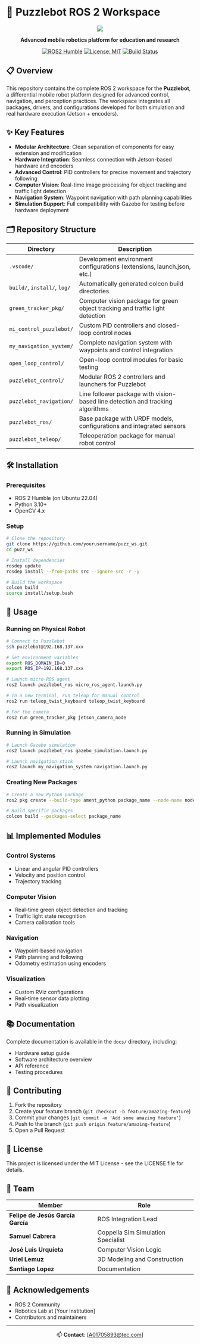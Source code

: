 # 🤖 Puzzlebot ROS 2 Workspace

<div align="center">
  <img src=![Puzzlebot](https://github.com/user-attachments/assets/6c20fec5-3883-4be3-b402-44fbccc083f6)>



**Advanced mobile robotics platform for education and research**

[![ROS2 Humble](https://img.shields.io/badge/ROS2-Humble-blue)](https://docs.ros.org/en/humble/)
[![License: MIT](https://img.shields.io/badge/License-MIT-yellow.svg)](https://opensource.org/licenses/MIT)
[![Build Status](https://img.shields.io/badge/build-passing-brightgreen)]()

</div>

## 📋 Overview

This repository contains the complete ROS 2 workspace for the **Puzzlebot**, a differential mobile robot platform designed for advanced control, navigation, and perception practices. The workspace integrates all packages, drivers, and configurations developed for both simulation and real hardware execution (Jetson + encoders).

## ✨ Key Features

- **Modular Architecture**: Clean separation of components for easy extension and modification
- **Hardware Integration**: Seamless connection with Jetson-based hardware and encoders
- **Advanced Control**: PID controllers for precise movement and trajectory following
- **Computer Vision**: Real-time image processing for object tracking and traffic light detection
- **Navigation System**: Waypoint navigation with path planning capabilities
- **Simulation Support**: Full compatibility with Gazebo for testing before hardware deployment

## 🗂️ Repository Structure

| Directory | Description |
|-----------|-------------|
| `.vscode/` | Development environment configurations (extensions, launch.json, etc.) |
| `build/`, `install/`, `log/` | Automatically generated colcon build directories |
| `green_tracker_pkg/` | Computer vision package for green object tracking and traffic light detection |
| `mi_control_puzzlebot/` | Custom PID controllers and closed-loop control nodes |
| `my_navigation_system/` | Complete navigation system with waypoints and control integration |
| `open_loop_control/` | Open-loop control modules for basic testing |
| `puzzlebot_control/` | Modular ROS 2 controllers and launchers for Puzzlebot |
| `puzzlebot_navigation/` | Line follower package with vision-based line detection and tracking algorithms |
| `puzzlebot_ros/` | Base package with URDF models, configurations and integrated sensors |
| `puzzlebot_teleop/` | Teleoperation package for manual robot control |

## 🛠️ Installation

### Prerequisites
- ROS 2 Humble (on Ubuntu 22.04)
- Python 3.10+
- OpenCV 4.x

### Setup
```bash
# Clone the repository
git clone https://github.com/yourusername/puzz_ws.git
cd puzz_ws

# Install dependencies
rosdep update
rosdep install --from-paths src --ignore-src -r -y

# Build the workspace
colcon build
source install/setup.bash
```

## 🚀 Usage

### Running on Physical Robot
```bash
# Connect to Puzzlebot
ssh puzzlebot@192.168.137.xxx

# Set environment variables
export ROS_DOMAIN_ID=0
export ROS_IP=192.168.137.xxx

# Launch micro-ROS agent
ros2 launch puzzlebot_ros micro_ros_agent.launch.py

# In a new terminal, run teleop for manual control
ros2 run teleop_twist_keyboard teleop_twist_keyboard

# For the camera
ros2 run green_tracker_pkg jetson_camera_node
```

### Running in Simulation
```bash
# Launch Gazebo simulation
ros2 launch puzzlebot_ros gazebo_simulation.launch.py

# Launch navigation stack
ros2 launch my_navigation_system navigation.launch.py
```

### Creating New Packages
```bash
# Create a new Python package
ros2 pkg create --build-type ament_python package_name --node-name node_name

# Build specific packages
colcon build --packages-select package_name
```

## 📊 Implemented Modules

### Control Systems
- Linear and angular PID controllers
- Velocity and position control
- Trajectory tracking

### Computer Vision
- Real-time green object detection and tracking
- Traffic light state recognition
- Camera calibration tools

### Navigation
- Waypoint-based navigation
- Path planning and following
- Odometry estimation using encoders

### Visualization
- Custom RViz configurations
- Real-time sensor data plotting
- Path visualization

## 📚 Documentation

Complete documentation is available in the `docs/` directory, including:
- Hardware setup guide
- Software architecture overview
- API reference
- Testing procedures

## 🤝 Contributing

1. Fork the repository
2. Create your feature branch (`git checkout -b feature/amazing-feature`)
3. Commit your changes (`git commit -m 'Add some amazing feature'`)
4. Push to the branch (`git push origin feature/amazing-feature`)
5. Open a Pull Request

## 📜 License

This project is licensed under the MIT License - see the LICENSE file for details.

## 👥 Team

| Member | Role |
|--------|------|
| **Felipe de Jesús García García** | ROS Integration Lead |
| **Samuel Cabrera** | Coppelia Sim Simulation Specialist |
| **José Luis Urquieta** | Computer Vision Logic |
| **Uriel Lemuz** | 3D Modeling and Construction |
| **Santiago Lopez** | Documentation |

## 👏 Acknowledgements

- ROS 2 Community
- Robotics Lab at [Your Institution]
- Contributors and maintainers

---

<div align="center">
  
📫 **Contact**: [A01705893@tec.com]

</div>
